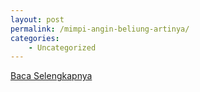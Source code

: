 ```yaml
---
layout: post
permalink: /mimpi-angin-beliung-artinya/
categories:
    - Uncategorized
---
```


[Baca Selengkapnya](/05)